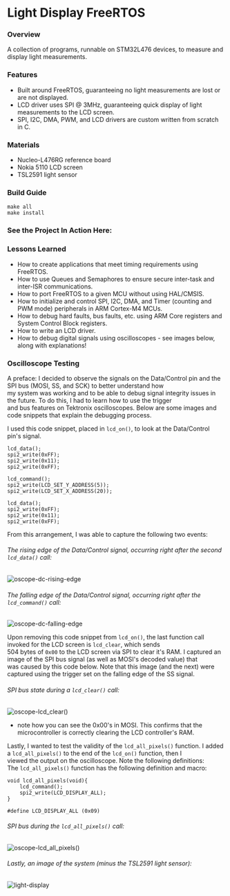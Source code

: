 # Light Display FreeRTOS  
### Overview  
A collection of programs, runnable on STM32L476 devices, to measure and display light measurements.    

### Features  
- Built around FreeRTOS, guaranteeing no light measurements are lost or are not displayed.  
- LCD driver uses SPI @ 3MHz, guaranteeing quick display of light measurements to the LCD screen.  
- SPI, I2C, DMA, PWM, and LCD drivers are custom written from scratch in C.  

### Materials   
- Nucleo-L476RG reference board   
- Nokia 5110 LCD screen   
- TSL2591 light sensor   

### Build Guide  
```
make all
make install
```

### See the Project In Action Here:

### Lessons Learned
- How to create applications that meet timing requirements using FreeRTOS.  
- How to use Queues and Semaphores to ensure secure inter-task and inter-ISR communications.  
- How to port FreeRTOS to a given MCU without using HAL/CMSIS.   
- How to initialize and control SPI, I2C, DMA, and Timer (counting and PWM mode) peripherals in ARM Cortex-M4 MCUs.  
- How to debug hard faults, bus faults, etc. using ARM Core registers and System Control Block registers.  
- How to write an LCD driver.
- How to debug digital signals using oscilloscopes - see images below, along with explanations!

### Oscilloscope Testing
A preface: I decided to observe the signals on the Data/Control pin and the SPI bus (MOSI, SS, and SCK) to better understand how   
my system was working and to be able to debug signal integrity issues in the future. To do this, I had to learn how to use the trigger   
and bus features on Tektronix oscilloscopes. Below are some images and code snippets that explain the debugging process.   

I used this code snippet, placed in `lcd_on()`, to look at the Data/Control pin's signal.   
```
lcd_data();
spi2_write(0xFF);
spi2_write(0x11);
spi2_write(0xFF);

lcd_command();
spi2_write(LCD_SET_Y_ADDRESS(5));
spi2_write(LCD_SET_X_ADDRESS(20));

lcd_data();
spi2_write(0xFF);
spi2_write(0x11);
spi2_write(0xFF);
```
From this arrangement, I was able to capture the following two events:  
###### The rising edge of the Data/Control signal, occurring right after the second `lcd_data()` call:  
![oscope-dc-rising-edge](https://github.com/user-attachments/assets/0834f20c-197d-4579-a832-97c71ce9dbd9)

###### The falling edge of the Data/Control signal, occurring right after the `lcd_command()` call:  
![oscope-dc-falling-edge](https://github.com/user-attachments/assets/b77ba026-55cb-43b8-be9b-3ffe74f57760)
  
  
Upon removing this code snippet from `lcd_on()`, the last function call invoked for the LCD screen is `lcd_clear`, which sends  
504 bytes of `0x00` to the LCD screen via SPI to clear it's RAM. I captured an image of the SPI bus signal (as well as MOSI's decoded value) that   
was caused by this code below. Note that this image (and the next) were captured using the trigger set on the falling edge of the SS signal.  
###### SPI bus state during a `lcd_clear()` call:   
![oscope-lcd_clear()](https://github.com/user-attachments/assets/5d77aa18-8ba8-4637-aff3-514bc7962348)
- note how you can see the 0x00's in MOSI. This confirms that the microcontroller is correctly clearing the LCD controller's RAM.   

Lastly, I wanted to test the validity of the `lcd_all_pixels()` function. I added a `lcd_all_pixels()` to the end of the `lcd_on()` function, then I   
viewed the output on the oscilloscope. Note the following definitions:  
The `lcd_all_pixels()` function has the following definition and macro:
```
void lcd_all_pixels(void){
    lcd_command();
    spi2_write(LCD_DISPLAY_ALL);
}
```
```
#define LCD_DISPLAY_ALL (0x09)
```

###### SPI bus during the `lcd_all_pixels()` call:
![oscope-lcd_all_pixels()](https://github.com/user-attachments/assets/d4a06a70-63dd-4540-832d-fd123bb7cdca)

###### Lastly, an image of the system (minus the TSL2591 light sensor):
![light-display](https://github.com/user-attachments/assets/22d7460d-416e-4f35-9685-f44830816310)


